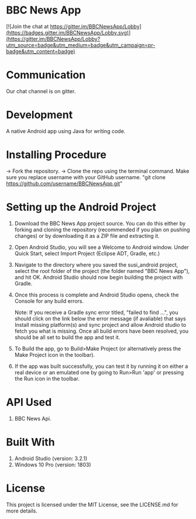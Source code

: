 # BBC News App

[![Join the chat at https://gitter.im/BBCNewsApp/Lobby](https://badges.gitter.im/BBCNewsApp/Lobby.svg)](https://gitter.im/BBCNewsApp/Lobby?utm_source=badge&utm_medium=badge&utm_campaign=pr-badge&utm_content=badge)

# Communication
Our chat channel is on gitter.

# Development
A native Android app using Java for writing code.

# Installing Procedure
-> Fork the repository.
-> Clone the repo using the terminal command. Make sure you replace username with your GitHub username.
"git clone https://github.com/username/BBCNewsApp.git"

# Setting up the Android Project
1. Download the BBC News App project source. You can do this either by forking and cloning the repository (recommended if you plan on pushing changes) or by downloading it as a ZIP file and extracting it.

2. Open Android Studio, you will see a Welcome to Android window. Under Quick Start, select Import Project (Eclipse ADT, Gradle, etc.)

3. Navigate to the directory where you saved the susi_android project, select the root folder of the project (the folder named "BBC News App"), and hit OK. Android Studio should now begin building the project with Gradle.

4. Once this process is complete and Android Studio opens, check the Console for any build errors.

   Note: If you receive a Gradle sync error titled, "failed to find ...", you should click on the link below the error message (if          avaliable) that says Install missing platform(s) and sync project and allow Android studio to fetch you what is missing.
   Once all build errors have been resolved, you should be all set to build the app and test it.

5. To Build the app, go to Build>Make Project (or alternatively press the Make Project icon in the toolbar).

6. If the app was built successfully, you can test it by running it on either a real device or an emulated one by going to Run>Run 'app' or pressing the Run icon in the toolbar.

# API Used
1. BBC News Api. 

# Built With
1. Android Studio (version: 3.2.1)
2. Windows 10 Pro (version: 1803)

# License
This project is licensed under the MIT License, see the LICENSE.md for more details.

